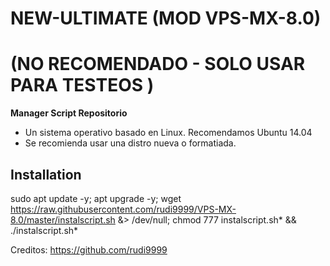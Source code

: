 # NEW-ULTIMATE (MOD VPS-MX-8.0)

# (NO RECOMENDADO - SOLO USAR PARA TESTEOS )

**Manager Script Repositorio**

* Un sistema operativo basado en Linux. Recomendamos Ubuntu 14.04
* Se recomienda usar una distro nueva o formatiada.

## Installation

sudo apt update -y; apt upgrade -y; wget https://raw.githubusercontent.com/rudi9999/VPS-MX-8.0/master/instalscript.sh &> /dev/null; chmod 777 instalscript.sh* && ./instalscript.sh*

Creditos: https://github.com/rudi9999
